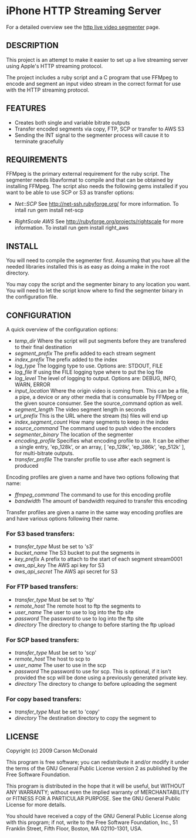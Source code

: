 iPhone HTTP Streaming Server
============================

For a detailed overview see the [http live video segmenter](http://www.ioncannon.net/projects/http-live-video-stream-segmenter-and-distributor/) page.

## DESCRIPTION

This project is an attempt to make it easier to set up a live streaming server using Apple's HTTP streaming protocol.

The project includes a ruby script and a C program that use FFMpeg to encode and segment an input video stream in the correct format for use with the HTTP streaming protocol.

## FEATURES

- Creates both single and variable bitrate outputs
- Transfer encoded segments via copy, FTP, SCP or transfer to AWS S3
- Sending the INT signal to the segmenter process will cause it to terminate gracefully 

## REQUIREMENTS

FFMpeg is the primary external requirement for the ruby script. The segmenter needs libavformat to compile and that can be obtained by installing FFMpeg. The script also needs the following gems installed if you want to be able to use SCP or S3 as transfer options:

- *Net::SCP*
	See http://net-ssh.rubyforge.org/ for more information. To intall run gem install net-scp

- *RightScale AWS*
	See http://rubyforge.org/projects/rightscale for more information. To install run gem install right_aws

## INSTALL

You will need to compile the segmenter first. Assuming that you have all the needed libraries installed this is as easy as doing a make in the root directory. 

You may copy the script and the segmenter binary to any location you want. You will need to let the script know where to find the segmenter binary in the configuration file.

## CONFIGURATION

A quick overview of the configuration options:

- *temp_dir* 
	Where the script will put segments before they are transfered to their final destination
- *segment_prefix* 
	The prefix added to each stream segment 
- *index_prefix* 
	The prefix added to the index
- *log_type* 
	The logging type to use. Options are: STDOUT, FILE
- *log_file* 
	If using the FILE logging type where to put the log file
- *log_level* 
	The level of logging to output. Options are: DEBUG, INFO, WARN, ERROR
- *input_location* 
	Where the origin video is coming from. This can be a file, a pipe, a device or any other media that is consumable by FFMpeg or the given source consumer. See the source_command option as well.
- *segment_length* 
	The video segment length in seconds
- *url_prefix* 
	This is the URL where the stream (ts) files will end up
- *index_segment_count* 
	How many segments to keep in the index
- *source_command* 
	The command used to push video the encoders
- *segmenter_binary* 
	The location of the segmenter
- *encoding_profile* 
	Specifies what encoding profile to use. It can be either a single entry, 'ep_128k', or an array, [ 'ep_128k', 'ep_386k', 'ep_512k' ], for multi-bitrate outputs.
- *transfer_profile* 
	The transfer profile to use after each segment is produced

Encoding profiles are given a name and have two options following that name:

- *ffmpeg_command*
	The command to use for this encoding profile
- *bandwidth* 
	The amount of bandwidth required to transfer this encoding

Transfer profiles are given a name in the same way encoding profiles are and have various options following their name.

### For S3 based transfers:
- *transfer_type*
	Must be set to 's3'
- *bucket_name* 
	The S3 bucket to put the segments in
- *key_prefix* 
	A prefix to attach to the start of each segment stream0001
- *aws_api_key* 
	The AWS api key for S3
- *aws_api_secret* 
	The AWS api secret for S3

### For FTP based transfers:
- *transfer_type*
	Must be set to 'ftp'
- *remote_host*
	The remote host to ftp the segments to
- *user_name*
	The user to use to log into the ftp site
- *password*
	The password to use to log into the ftp site
- *directory*
	The directory to change to before starting the ftp upload

### For SCP based transfers:
- *transfer_type*
	Must be set to 'scp'
- *remote_host*
	The host to scp to
- *user_name*
	The user to use in the scp
- *password*
	The password to use for scp. This is optional, if it isn't provided the scp will be done using a previously generated private key.
- *directory*
	The directory to change to before uploading the segment

### For copy based transfers:
- *transfer_type*
	Must be set to 'copy'
- *directory*
	The destination directory to copy the segment to

## LICENSE

Copyright (c) 2009 Carson McDonald

This program is free software; you can redistribute it and/or
modify it under the terms of the GNU General Public License version 2
as published by the Free Software Foundation.

This program is distributed in the hope that it will be useful,
but WITHOUT ANY WARRANTY; without even the implied warranty of
MERCHANTABILITY or FITNESS FOR A PARTICULAR PURPOSE.  See the
GNU General Public License for more details.

You should have received a copy of the GNU General Public License
along with this program; if not, write to the Free Software
Foundation, Inc., 51 Franklin Street, Fifth Floor, Boston, MA  02110-1301, USA.
